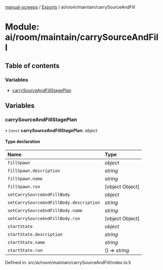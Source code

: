 [manual-screeps](../README.md) / [Exports](../modules.md) / ai/room/maintain/carrySourceAndFill

# Module: ai/room/maintain/carrySourceAndFill

## Table of contents

### Variables

- [carrySourceAndFillStagePlan](ai_room_maintain_carrysourceandfill.md#carrysourceandfillstageplan)

## Variables

### carrySourceAndFillStagePlan

• `Const` **carrySourceAndFillStagePlan**: *object*

#### Type declaration

| Name | Type |
| :------ | :------ |
| `fillSpawn` | *object* |
| `fillSpawn.description` | *string* |
| `fillSpawn.name` | *string* |
| `fillSpawn.run` | [object Object] |
| `setCarrySourceAndFillBody` | *object* |
| `setCarrySourceAndFillBody.description` | *string* |
| `setCarrySourceAndFillBody.name` | *string* |
| `setCarrySourceAndFillBody.run` | [object Object] |
| `startState` | *object* |
| `startState.description` | *string* |
| `startState.name` | *string* |
| `startState.run` | () => *string* |

Defined in: src/ai/room/maintain/carrySourceAndFill/index.ts:5
